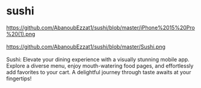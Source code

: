 # sushi
https://github.com/AbanoubEzzat1/sushi/blob/master/iPhone%2015%20Pro%20(1).png
<br>
<br>
https://github.com/AbanoubEzzat1/sushi/blob/master/Sushi.png
<br>
<br>
Sushi: Elevate your dining experience with a visually stunning mobile app. Explore a diverse menu, enjoy mouth-watering food pages, and effortlessly add favorites to your cart. A delightful journey through taste awaits at your fingertips!
